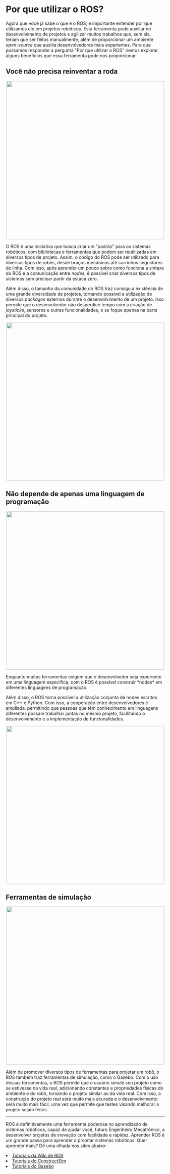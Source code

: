 # Por que utilizar o ROS?

Agora que você já sabe o que é o ROS, é importante entender por que utilizamos ele em projetos robóticos. Esta ferramenta pode auxiliar no desenvolvimento de projetos e agilizar muitos trabalhos que, sem ela, teriam que ser feitos manualmente, além de proporcionar um ambiente *open-source* que auxilia desenvolvedores mais experientes. Para que possamos responder a pergunta "Por que utilizar o ROS" iremos explorar alguns benefícios que essa ferramenta pode nos proporcionar.
 
## Você não precisa reinventar a roda
<p align='center'>
<img src = 'https://roboticsbackend.com/wp-content/uploads/2019/02/reinvent_the_wheel.jpg' width='500px' >
</p>

O ROS é uma iniciativa que busca criar um “padrão” para os sistemas robóticos, com bibliotecas e ferramentas que podem ser reutilizadas em diversos tipos de projeto. Assim, o código do ROS pode ser utilizado para diversos tipos de robôs, desde braços mecânicos até carrinhos seguidores de linha. Com isso, após aprender um pouco sobre como funciona a sintaxe do ROS e a comunicação entre *nodes*, é possível criar diversos tipos de sistemas sem precisar partir da estaca zero.

Além disso, o tamanho da comunidade do ROS traz consigo a existência de uma grande diversidade de projetos, tornando possível a utilização de diversos *packages* externos durante o desenvolvimento de um projeto. Isso permite que o desenvolvedor não desperdice tempo com a criação de *joysticks*, sensores e outras funcionalidades, e se foque apenas na parte principal do projeto.
<p align='center'>
<img src = 'https://roboticsbackend.com/wp-content/uploads/2019/02/ros_with_libraries.jpg' width='500px' >
</p>

## Não depende de apenas uma linguagem de programação
<p align='center'>
<img src='https://encrypted-tbn0.gstatic.com/images?q=tbn:ANd9GcSlKZsGbw9fHbWGXzix8c6oZueppY4Yd6e3mA&usqp=CAU' width = '500px'>
</p>
Enquanto muitas ferramentas exigem que o desenvolvedor seja experiente em uma linguagem específica, com o ROS é possível construir *nodes* em diferentes linguagens de programação. 

Além disso, o ROS torna possível a utilização conjunta de nodes escritos em C++ e Python. Com isso, a cooperação entre desenvolvedores é ampliada, permitindo que pessoas que têm conhecimento em linguagens diferentes possam trabalhar juntas no mesmo projeto, facilitando o desenvolvimento e a implementação de funcionalidades. 
<p align='center'>
<img src='https://roboticsbackend.com/wp-content/uploads/2019/02/ros_language_agnostic.png' 
width = '500 px'>
</p>


## Ferramentas de simulação
<p align='center'>
<img src = 'https://bit.ly/3rflt8R' width = '500px'>
</p>
Além de promover diversos tipos de ferramentas para projetar um robô, o ROS também traz ferramentas de simulação, como o Gazebo. Com o uso dessas ferramentas, o ROS permite que o usuário simule seu projeto como se estivesse na vida real, adicionando constantes e propriedades físicas do ambiente e do robô, tornando o projeto similar ao da vida real. Com isso, a construção do projeto real será muito mais acurada e o desenvolvimento será muito mais fácil, uma vez que permite que testes visando melhorar o projeto sejam feitos.


<hr>

ROS é definitivamente uma ferramenta poderosa no aprendizado de sistemas robóticos, capaz de ajudar você, futuro Engenheiro Mecatrônico, a desenvolver projetos de inovação com facilidade e rapidez. Aprender ROS é um grande passo para aprender a projetar sistemas robóticos. Quer aprender mais? Dê uma olhada nos sites abaixo:

<li><a href= http://wiki.ros.org/ROS/Tutorials> Tutoriais da Wiki de ROS </a>
<li><a href= https://www.theconstructsim.com/category/ros-tutorials> Tutoriais do ConstructSim </a>
<li><a href= http://gazebosim.org/tutorials> Tutoriais do Gazebo </a>